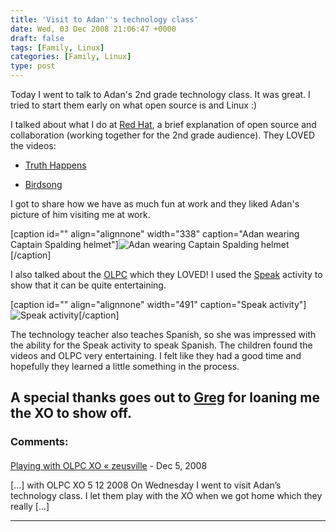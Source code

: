 ```yaml
---
title: 'Visit to Adan''s technology class'
date: Wed, 03 Dec 2008 21:06:47 +0000
draft: false
tags: [Family, Linux]
categories: [Family, Linux]
type: post
---
```


Today I went to talk to Adan's 2nd grade technology class. It was great. I tried to start them early on what open source is and Linux :)

I talked about what I do at [Red Hat](http://spacewalk.redhat.com), a brief explanation of open source and collaboration (working together for the 2nd grade audience). They LOVED the videos:

*   [Truth Happens](http://www.redhat.com/videos/truth_happens.html)

*   [Birdsong](http://www.redhat.com/videos/birdsong.html)

I got to share how we have as much fun at work and they liked Adan's picture of him visiting me at work.

\[caption id="" align="alignnone" width="338" caption="Adan wearing Captain Spalding helmet"\]![Adan wearing Captain Spalding helmet](http://familiarodriguez.smugmug.com/photos/267184377_FSynv-M.jpg "Adan wearing Captain Spalding helmet")\[/caption\]

I also talked about the [OLPC](http://laptop.org/en/) which they LOVED! I used the [Speak](http://wiki.laptop.org/go/Speak) activity to show that it can be quite entertaining.

\[caption id="" align="alignnone" width="491" caption="Speak activity"\]![Speak activity](http://wiki.laptop.org/images/9/9f/SpeakActivity.png "Speak activity")\[/caption\]

The technology teacher also teaches Spanish, so she was impressed with the ability for the Speak activity to speak Spanish. The children found the videos and OLPC very entertaining. I felt like they had a good time and hopefully they learned a little something in the process.

A special thanks goes out to [Greg](http://gregdek.livejournal.com/) for loaning me the XO to show off.
---
### Comments:
#### 
[Playing with OLPC XO &laquo; zeusville](http://zeusville.wordpress.com/2008/12/05/943/ "") - <time datetime="2008-12-05 19:10:57">Dec 5, 2008</time>

\[...\] with OLPC XO 5 12 2008 On Wednesday I went to visit Adan’s technology class. I let them play with the XO when we got home which they really \[...\]
<hr />
